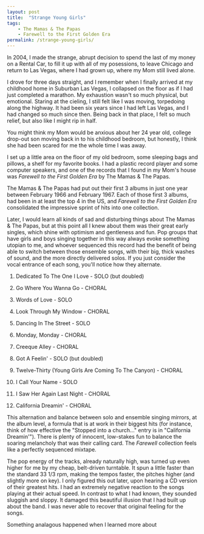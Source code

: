 ```yaml
---
layout: post
title:  "Strange Young Girls"
tags: 
    - The Mamas & The Papas 
    - Farewell to the First Golden Era 
permalink: /strange-young-girls/
---
```


In 2004, I made the strange, abrupt decision to spend the last of my money on a Rental Car, to fill it up with all of my posessions, to leave Chicago and return to Las Vegas, where I had grown up, where my Mom still lived alone. 

I drove for three days straight, and I remember when I finally arrived at my childhood home in Suburban Las Vegas, I collapsed on the floor as if I had just completed a marathon. My exhaustion wasn't so much physical, but emotional. Staring at the cieling, I still felt like I was moving, torpedoing along the highway. It had been six years since I had left Las Vegas, and I had changed so much since then. Being back in that place, I felt so much relief, but also like I might rip in half.

You might think my Mom would be anxious about her 24 year old, college drop-out son moving back in to his childhood bedroom, but honestly, I think she had been scared for me the whole time I was away.

I set up a little area on the floor of my old bedroom, some sleeping bags and pillows, a shelf for my favorite books. I had a plastic record player and some computer speakers, and one of the records that I found in my Mom's house was _Farewell to the First Golden Era_ by The Mamas & The Papas. 

The Mamas & The Papas had put out their first 3 albums in just one year between February 1966 and February 1967. Each of those first 3 albums, had been in at least the top 4 in the US, and _Farewell to the First Golden Era_ consolidated the impressive sprint of hits into one collection. 

Later, I would learn all kinds of sad and disturbing things about The Mamas & The Papas, but at this point all I knew about them was their great early singles, which shine with optimism and gentleness and fun. Pop groups that have girls and boys singing together in this way always evoke something utopian to me, and whoever sequenced this record had the benefit of being able to switch between those ensemble songs, with their big, thick washes of sound, and the more directly delivered solos. If you just consider the vocal entrance of each song, you'll notice how they alternate. 

1. Dedicated To The One I Love - SOLO (but doubled)
2. Go Where You Wanna Go - CHORAL
3. Words of Love - SOLO
4. Look Through My Window - CHORAL
5. Dancing In The Street - SOLO
6. Monday, Monday - CHORAL

1. Creeque Alley - CHORAL 
2. Got A Feelin' - SOLO (but doubled)
3. Twelve-Thirty (Young Girls Are Coming To The Canyon) - CHORAL
4. I Call Your Name	- SOLO
5. I Saw Her Again Last Night - CHORAL
6. California Dreamin' - CHORAL

This alternation and balance between solo and ensemble singing mirrors, at the album level, a formula that is at work in their biggest hits (for instance, think of how effective the "Stopped into a church..." entry is in "California Dreamin'"). There is plenty of innocent, low-stakes fun to balance the soaring melancholy that was their calling card. The _Farewell_ collection feels like a perfectly sequenced mixtape.




The pop energy of the tracks, already naturally high, was turned up even higher for me by my cheap, belt-driven turntable. It spun a little faster than the standard 33 1/3 rpm, making the tempos faster, the pitches higher (and slightly more on key). I only figured this out later, upon hearing a CD version of their greatest hits. I had an extremely negative reaction to the songs playing at their actual speed. In contrast to what I had known, they sounded sluggish and sloppy. It damaged this beautiful illusion that I had built up about the band. I was never able to recover that original feeling for the songs.

Something analagous happened when I learned more about 